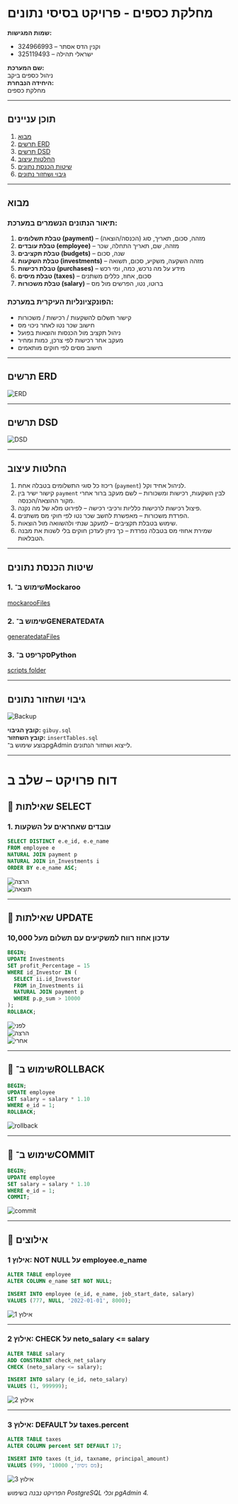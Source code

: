 
# מחלקת כספים - פרויקט בסיסי נתונים

**שמות המגישות:**  
- וקנין הדס אסתר – 324966993  
- ישראלי תהילה – 325119493  

**שם המערכת:**  
ניהול כספים ביקב  
**היחידה הנבחרת:**  
מחלקת כספים

---

## תוכן עניינים

1. [מבוא](#מבוא)
2. [תרשים ERD](#תרשים-erd)
3. [תרשים DSD](#תרשים-dsd)
4. [החלטות עיצוב](#החלטות-עיצוב)
5. [שיטות הכנסת נתונים](#שיטות-הכנסת-נתונים)
6. [גיבוי ושחזור נתונים](#גיבוי-ושחזור-נתונים)

---

## מבוא

### תיאור הנתונים הנשמרים במערכת:

1. **טבלת תשלומים (payment)** – מזהה, סכום, תאריך, סוג (הכנסה/הוצאה)
2. **טבלת עובדים (employee)** – מזהה, שם, תאריך התחלה, שכר
3. **טבלת תקציבים (budgets)** – שנה, סכום
4. **טבלת השקעות (investments)** – מזהה השקעה, משקיע, סכום, תשואה
5. **טבלת רכישות (purchases)** – מידע על מה נרכש, כמה, ומי רכש
6. **טבלת מיסים (taxes)** – סכום, אחוז, כללים משתנים
7. **טבלת משכורות (salary)** – ברוטו, נטו, הפרשים מול מס

### הפונקציונליות העיקרית במערכת:

- קישור תשלום להשקעות / רכישות / משכורות
- חישוב שכר נטו לאחר ניכוי מס
- ניהול תקציב מול הכנסות והוצאות בפועל
- מעקב אחר רכישות לפי צרכן, כמות ומחיר
- חישוב מסים לפי חוקים מותאמים

---

## תרשים ERD

![ERD](https://github.com/estisellam/department-finance---winery/blob/main/DBProject/%D7%A9%D7%9C%D7%91%20%D7%90/ERD.png?raw=true)

---

## תרשים DSD

![DSD](https://github.com/estisellam/department-finance---winery/blob/main/DBProject/%D7%A9%D7%9C%D7%91%20%D7%90/DSD.png?raw=true)

---

## החלטות עיצוב

1. ריכוז כל סוגי התשלומים בטבלה אחת (`payment`) לניהול אחיד וקל.
2. קישור ישיר בין `payment` לבין השקעות, רכישות ומשכורות – לשם מעקב ברור אחרי מקור ההוצאה/הכנסה.
3. פיצול רכישות לרכישות כלליות ורכיבי רכישה – לפירוט מלא של מה נקנה.
4. הפרדת משכורות – מאפשרת לחשב שכר נטו לפי חוקי מס משתנים.
5. שימוש בטבלת תקציבים – למעקב שנתי ולהשוואה מול הוצאות.
6. שמירת אחוזי מס בטבלה נפרדת – כך ניתן לעדכן חוקים בלי לשנות את מבנה הטבלאות.

---

## שיטות הכנסת נתונים

### 1. שימוש ב־Mockaroo

[mockarooFiles](https://github.com/estisellam/department-finance---winery/tree/main/DBProject/%D7%A9%D7%9C%D7%91%20%D7%90/mockarooFiles)

### 2. שימוש ב־GENERATEDATA

[generatedataFiles](https://github.com/estisellam/department-finance---winery/tree/main/DBProject/%D7%A9%D7%9C%D7%91%20%D7%90/generatedataFiles)

### 3. סקריפט ב־Python

[scripts folder](https://github.com/estisellam/department-finance---winery/tree/main/DBProject/%D7%A9%D7%9C%D7%91%20%D7%90/python_script)

---

## גיבוי ושחזור נתונים

![Backup](https://github.com/estisellam/department-finance---winery/blob/main/DBProject/%D7%A9%D7%9C%D7%91%20%D7%90/%D7%A6%D7%99%D7%9C%D7%95%D7%9D%20%D7%9E%D7%A1%D7%9A%202025-05-02%20%D7%91-9.34.22.png?raw=true)

**קובץ הגיבוי:** `gibuy.sql`  
**קובץ השחזור:** `insertTables.sql`  
בוצע שימוש ב־pgAdmin לייצוא ושחזור הנתונים.

---

# דוח פרויקט – שלב ב

## 🔹 שאילתות SELECT

### 1. עובדים שאחראים על השקעות
```sql
SELECT DISTINCT e.e_id, e.e_name
FROM employee e
NATURAL JOIN payment p
NATURAL JOIN in_Investments i
ORDER BY e.e_name ASC;
```
![הרצה](https://github.com/estisellam/department-finance---winery/blob/main/DBProject/שלב%20ב/שאילתה7.47.40-2%202025-05-09%20update%201.png?raw=true)  
![תוצאה](https://github.com/estisellam/department-finance---winery/blob/main/DBProject/שלב%20ב/שאילתה7.59.05-2%202025-05-09%20update%202.png?raw=true)

---

## 🔹 שאילתות UPDATE

### עדכון אחוז רווח למשקיעים עם תשלום מעל 10,000
```sql
BEGIN;
UPDATE Investments
SET profit_Percentage = 15
WHERE id_Investor IN (
  SELECT ii.id_Investor
  FROM in_Investments ii
  NATURAL JOIN payment p
  WHERE p.p_sum > 10000
);
ROLLBACK;
```
![לפני](https://github.com/estisellam/department-finance---winery/blob/main/DBProject/שלב%20ב/שאילתה7.49.47-3%202025-05-09%20update%201.png?raw=true)  
![הרצה](https://github.com/estisellam/department-finance---winery/blob/main/DBProject/שלב%20ב/שאילתה7.50.02-3%202025-05-09%20update%201.png?raw=true)  
![אחרי](https://github.com/estisellam/department-finance---winery/blob/main/DBProject/שלב%20ב/שאילתה8.00.08-2%202025-05-09%20update%202.png?raw=true)

---

## 🔹 שימוש ב־ROLLBACK
```sql
BEGIN;
UPDATE employee
SET salary = salary * 1.10
WHERE e_id = 1;
ROLLBACK;
```
![rollback](https://github.com/estisellam/department-finance---winery/blob/main/DBProject/שלב%20ב/שאילתה8.02.65-3%202025-05-09%20update%203.png?raw=true)

---

## 🔹 שימוש ב־COMMIT
```sql
BEGIN;
UPDATE employee
SET salary = salary * 1.10
WHERE e_id = 1;
COMMIT;
```
![commit](https://github.com/estisellam/department-finance---winery/blob/main/DBProject/שלב%20ב/שאילתה8.03.07-3%202025-05-09%20update%203.png?raw=true)

---

## 🔹 אילוצים

### אילוץ 1: NOT NULL על employee.e_name
```sql
ALTER TABLE employee
ALTER COLUMN e_name SET NOT NULL;

INSERT INTO employee (e_id, e_name, job_start_date, salary)
VALUES (777, NULL, '2022-01-01', 8000);
```
![אילוץ 1](https://github.com/estisellam/department-finance---winery/blob/main/DBProject/שלב%20ב/1%20אילוץ8.15.58-3%202025-05-09%20תמונה.png?raw=true)

---

### אילוץ 2: CHECK על neto_salary <= salary
```sql
ALTER TABLE salary
ADD CONSTRAINT check_net_salary
CHECK (neto_salary <= salary);

INSERT INTO salary (e_id, neto_salary)
VALUES (1, 999999);
```
![אילוץ 2](https://github.com/estisellam/department-finance---winery/blob/main/DBProject/שלב%20ב/2%20אילוץ8.18.06-3%202025-05-09%20תמונה.png?raw=true)

---

### אילוץ 3: DEFAULT על taxes.percent
```sql
ALTER TABLE taxes
ALTER COLUMN percent SET DEFAULT 17;

INSERT INTO taxes (t_id, taxname, principal_amount)
VALUES (999, 'מס ניסיון', 10000);
```
![אילוץ 3](https://github.com/estisellam/department-finance---winery/blob/main/DBProject/שלב%20ב/3%20אילוץ8.19.22-3%202025-05-09%20תמונה.png?raw=true)


*הפרויקט נבנה בשימוש PostgreSQL וכלי pgAdmin 4.*
